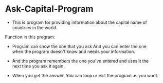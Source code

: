 # Ask-Capital-Program
- This is program for providing information about the capital name of countries in the world.

Function in this program:

- Program can show the one that you ask And you can enter the one when the program doesn't know and needs your information.

- And the program remembers the one you've entered and uses it the next time you ask it again.

- When you get the answer, You can loop or exit the program as you want.
